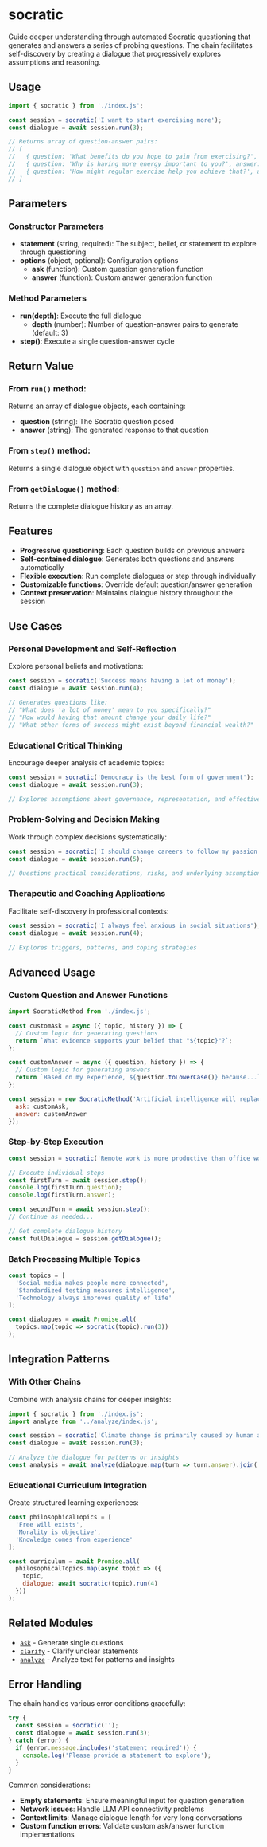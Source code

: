 # socratic

Guide deeper understanding through automated Socratic questioning that generates and answers a series of probing questions. The chain facilitates self-discovery by creating a dialogue that progressively explores assumptions and reasoning.

## Usage

```javascript
import { socratic } from './index.js';

const session = socratic('I want to start exercising more');
const dialogue = await session.run(3);

// Returns array of question-answer pairs:
// [
//   { question: 'What benefits do you hope to gain from exercising?', answer: 'I want more energy during the day.' },
//   { question: 'Why is having more energy important to you?', answer: 'So I can keep up with my kids after work.' },
//   { question: 'How might regular exercise help you achieve that?', answer: 'It will improve my stamina and mood.' }
// ]
```

## Parameters

### Constructor Parameters
- **statement** (string, required): The subject, belief, or statement to explore through questioning
- **options** (object, optional): Configuration options
  - **ask** (function): Custom question generation function
  - **answer** (function): Custom answer generation function

### Method Parameters
- **run(depth)**: Execute the full dialogue
  - **depth** (number): Number of question-answer pairs to generate (default: 3)
- **step()**: Execute a single question-answer cycle

## Return Value

### From `run()` method:
Returns an array of dialogue objects, each containing:
- **question** (string): The Socratic question posed
- **answer** (string): The generated response to that question

### From `step()` method:
Returns a single dialogue object with `question` and `answer` properties.

### From `getDialogue()` method:
Returns the complete dialogue history as an array.

## Features

- **Progressive questioning**: Each question builds on previous answers
- **Self-contained dialogue**: Generates both questions and answers automatically
- **Flexible execution**: Run complete dialogues or step through individually
- **Customizable functions**: Override default question/answer generation
- **Context preservation**: Maintains dialogue history throughout the session

## Use Cases

### Personal Development and Self-Reflection
Explore personal beliefs and motivations:

```javascript
const session = socratic('Success means having a lot of money');
const dialogue = await session.run(4);

// Generates questions like:
// "What does 'a lot of money' mean to you specifically?"
// "How would having that amount change your daily life?"
// "What other forms of success might exist beyond financial wealth?"
```

### Educational Critical Thinking
Encourage deeper analysis of academic topics:

```javascript
const session = socratic('Democracy is the best form of government');
const dialogue = await session.run(3);

// Explores assumptions about governance, representation, and effectiveness
```

### Problem-Solving and Decision Making
Work through complex decisions systematically:

```javascript
const session = socratic('I should change careers to follow my passion');
const dialogue = await session.run(5);

// Questions practical considerations, risks, and underlying assumptions
```

### Therapeutic and Coaching Applications
Facilitate self-discovery in professional contexts:

```javascript
const session = socratic('I always feel anxious in social situations');
const dialogue = await session.run(4);

// Explores triggers, patterns, and coping strategies
```

## Advanced Usage

### Custom Question and Answer Functions

```javascript
import SocraticMethod from './index.js';

const customAsk = async ({ topic, history }) => {
  // Custom logic for generating questions
  return `What evidence supports your belief that "${topic}"?`;
};

const customAnswer = async ({ question, history }) => {
  // Custom logic for generating answers
  return `Based on my experience, ${question.toLowerCase()} because...`;
};

const session = new SocraticMethod('Artificial intelligence will replace human jobs', {
  ask: customAsk,
  answer: customAnswer
});
```

### Step-by-Step Execution

```javascript
const session = socratic('Remote work is more productive than office work');

// Execute individual steps
const firstTurn = await session.step();
console.log(firstTurn.question);
console.log(firstTurn.answer);

const secondTurn = await session.step();
// Continue as needed...

// Get complete dialogue history
const fullDialogue = session.getDialogue();
```

### Batch Processing Multiple Topics

```javascript
const topics = [
  'Social media makes people more connected',
  'Standardized testing measures intelligence',
  'Technology always improves quality of life'
];

const dialogues = await Promise.all(
  topics.map(topic => socratic(topic).run(3))
);
```

## Integration Patterns

### With Other Chains
Combine with analysis chains for deeper insights:

```javascript
import { socratic } from './index.js';
import analyze from '../analyze/index.js';

const session = socratic('Climate change is primarily caused by human activities');
const dialogue = await session.run(3);

// Analyze the dialogue for patterns or insights
const analysis = await analyze(dialogue.map(turn => turn.answer).join(' '));
```

### Educational Curriculum Integration
Create structured learning experiences:

```javascript
const philosophicalTopics = [
  'Free will exists',
  'Morality is objective',
  'Knowledge comes from experience'
];

const curriculum = await Promise.all(
  philosophicalTopics.map(async topic => ({
    topic,
    dialogue: await socratic(topic).run(4)
  }))
);
```

## Related Modules

- [`ask`](../../verblets/ask/README.md) - Generate single questions
- [`clarify`](../clarify/README.md) - Clarify unclear statements
- [`analyze`](../analyze/README.md) - Analyze text for patterns and insights

## Error Handling

The chain handles various error conditions gracefully:

```javascript
try {
  const session = socratic('');
  const dialogue = await session.run(3);
} catch (error) {
  if (error.message.includes('statement required')) {
    console.log('Please provide a statement to explore');
  }
}
```

Common considerations:
- **Empty statements**: Ensure meaningful input for question generation
- **Network issues**: Handle LLM API connectivity problems
- **Context limits**: Manage dialogue length for very long conversations
- **Custom function errors**: Validate custom ask/answer function implementations
